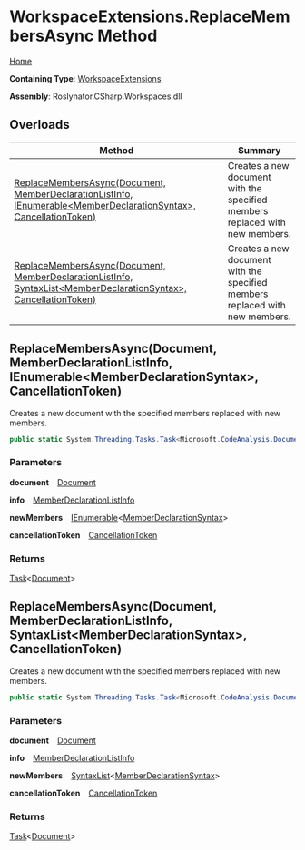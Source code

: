 # WorkspaceExtensions\.ReplaceMembersAsync Method

[Home](../../../../README.md)

**Containing Type**: [WorkspaceExtensions](../README.md)

**Assembly**: Roslynator\.CSharp\.Workspaces\.dll

## Overloads

| Method | Summary |
| ------ | ------- |
| [ReplaceMembersAsync(Document, MemberDeclarationListInfo, IEnumerable\<MemberDeclarationSyntax\>, CancellationToken)](#3720048427) | Creates a new document with the specified members replaced with new members\. |
| [ReplaceMembersAsync(Document, MemberDeclarationListInfo, SyntaxList\<MemberDeclarationSyntax\>, CancellationToken)](#2694444151) | Creates a new document with the specified members replaced with new members\. |

<a id="3720048427"></a>

## ReplaceMembersAsync\(Document, MemberDeclarationListInfo, IEnumerable\<MemberDeclarationSyntax\>, CancellationToken\) 

  
Creates a new document with the specified members replaced with new members\.

```csharp
public static System.Threading.Tasks.Task<Microsoft.CodeAnalysis.Document> ReplaceMembersAsync(this Microsoft.CodeAnalysis.Document document, Roslynator.CSharp.Syntax.MemberDeclarationListInfo info, System.Collections.Generic.IEnumerable<Microsoft.CodeAnalysis.CSharp.Syntax.MemberDeclarationSyntax> newMembers, System.Threading.CancellationToken cancellationToken = default)
```

### Parameters

**document** &ensp; [Document](https://docs.microsoft.com/en-us/dotnet/api/microsoft.codeanalysis.document)

**info** &ensp; [MemberDeclarationListInfo](../../Syntax/MemberDeclarationListInfo/README.md)

**newMembers** &ensp; [IEnumerable](https://docs.microsoft.com/en-us/dotnet/api/system.collections.generic.ienumerable-1)\<[MemberDeclarationSyntax](https://docs.microsoft.com/en-us/dotnet/api/microsoft.codeanalysis.csharp.syntax.memberdeclarationsyntax)\>

**cancellationToken** &ensp; [CancellationToken](https://docs.microsoft.com/en-us/dotnet/api/system.threading.cancellationtoken)

### Returns

[Task](https://docs.microsoft.com/en-us/dotnet/api/system.threading.tasks.task-1)\<[Document](https://docs.microsoft.com/en-us/dotnet/api/microsoft.codeanalysis.document)\>

<a id="2694444151"></a>

## ReplaceMembersAsync\(Document, MemberDeclarationListInfo, SyntaxList\<MemberDeclarationSyntax\>, CancellationToken\) 

  
Creates a new document with the specified members replaced with new members\.

```csharp
public static System.Threading.Tasks.Task<Microsoft.CodeAnalysis.Document> ReplaceMembersAsync(this Microsoft.CodeAnalysis.Document document, Roslynator.CSharp.Syntax.MemberDeclarationListInfo info, Microsoft.CodeAnalysis.SyntaxList<Microsoft.CodeAnalysis.CSharp.Syntax.MemberDeclarationSyntax> newMembers, System.Threading.CancellationToken cancellationToken = default)
```

### Parameters

**document** &ensp; [Document](https://docs.microsoft.com/en-us/dotnet/api/microsoft.codeanalysis.document)

**info** &ensp; [MemberDeclarationListInfo](../../Syntax/MemberDeclarationListInfo/README.md)

**newMembers** &ensp; [SyntaxList](https://docs.microsoft.com/en-us/dotnet/api/microsoft.codeanalysis.syntaxlist-1)\<[MemberDeclarationSyntax](https://docs.microsoft.com/en-us/dotnet/api/microsoft.codeanalysis.csharp.syntax.memberdeclarationsyntax)\>

**cancellationToken** &ensp; [CancellationToken](https://docs.microsoft.com/en-us/dotnet/api/system.threading.cancellationtoken)

### Returns

[Task](https://docs.microsoft.com/en-us/dotnet/api/system.threading.tasks.task-1)\<[Document](https://docs.microsoft.com/en-us/dotnet/api/microsoft.codeanalysis.document)\>


